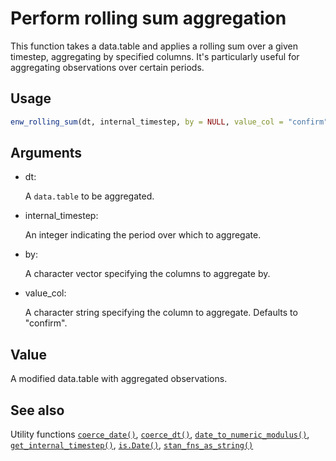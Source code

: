 # Perform rolling sum aggregation

This function takes a data.table and applies a rolling sum over a given
timestep, aggregating by specified columns. It's particularly useful for
aggregating observations over certain periods.

## Usage

``` r
enw_rolling_sum(dt, internal_timestep, by = NULL, value_col = "confirm")
```

## Arguments

- dt:

  A `data.table` to be aggregated.

- internal_timestep:

  An integer indicating the period over which to aggregate.

- by:

  A character vector specifying the columns to aggregate by.

- value_col:

  A character string specifying the column to aggregate. Defaults to
  "confirm".

## Value

A modified data.table with aggregated observations.

## See also

Utility functions
[`coerce_date()`](https://package.epinowcast.org/dev/reference/coerce_date.md),
[`coerce_dt()`](https://package.epinowcast.org/dev/reference/coerce_dt.md),
[`date_to_numeric_modulus()`](https://package.epinowcast.org/dev/reference/date_to_numeric_modulus.md),
[`get_internal_timestep()`](https://package.epinowcast.org/dev/reference/get_internal_timestep.md),
[`is.Date()`](https://package.epinowcast.org/dev/reference/is.Date.md),
[`stan_fns_as_string()`](https://package.epinowcast.org/dev/reference/stan_fns_as_string.md)
